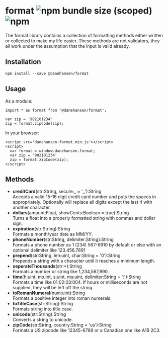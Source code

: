 # format ![npm bundle size (scoped)](https://img.shields.io/bundlephobia/minzip/@danehansen/format.svg) ![npm](https://img.shields.io/npm/dt/@danehansen/format.svg)

The format library contains a collection of formatting methods either written or collected to make my life easier. These methods are not validators, they all work under the assumption that the input is valid already.

## Installation

`npm install --save @danehansen/format`

## Usage

As a module:

    import * as format from '@danehansen/format';

    var zip = '902101234'
    zip = format.zipCode(zip);

In your browser:

    <script src='danehansen-format.min.js'></script>
    <script>
      var format = window.danehansen.format;
      var zip = '902101234'
      zip = format.zipCode(zip);
    </script>

## Methods

- **creditCard**(str:String, secure:_ = '_'):String  
  Accepts a valid 15-16 digit credit card number and puts the spaces in appropriately. Optionally will replace all digits except the last 4 with another character.
- **dollars**(amount:Float, showCents:Boolean = true):String  
  Turns a float into a properly formatted string with commas and dollar sign.
- **expiration**(str:String):String  
  Formats a month/year date as MM/YY.
- **phoneNumber**(str:String, delimiter:String):String  
  Formats a phone number as 1 (234) 567-8910 by default or else with an optional delimiter like 123.456.7891
- **prepend**(str:String, len:uint, char:String = '0'):String  
  Prepends a string with a character until it reaches a minimum length.
- **seperateThousands**(str:\*):String  
  Formats a number or string like 1,234,567,890.
- **time**(h:uint, m:uint, s:uint, ms:uint, delimiter:String = ':'):String  
  Formats a time like 01:02:03:004. If hours or milliseconds are not supplied, they will be left off the string.
- **toRomanNumeral**(num:uint):String  
  Formats a positive integer into roman numerals.
- **toTitleCase**(str:String):String  
  Formats string into title case.
- **unicode**(str:String):String  
  Converts a string to unicode.
- **zipCode**(str:String, country:String = 'us'):String  
  Formats a US zipcode like 12345-6789 or a Canadian one like A1B 2C3.
